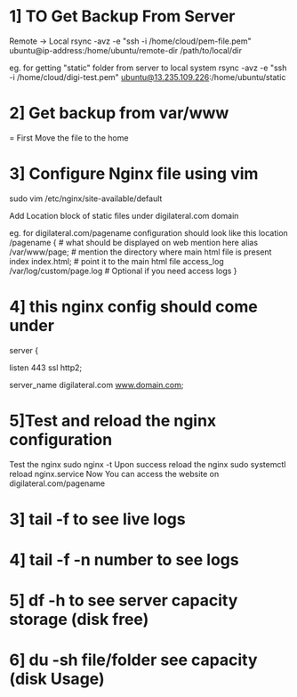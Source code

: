 # 1] TO Get Backup From Server
Remote → Local  rsync -avz -e "ssh -i /home/cloud/pem-file.pem" ubuntu@ip-address:/home/ubuntu/remote-dir /path/to/local/dir

eg. for getting "static" folder from server to local system rsync -avz -e "ssh -i /home/cloud/digi-test.pem" ubuntu@13.235.109.226:/home/ubuntu/static

# 2] Get backup from var/www 
= First Move the file to the home 

# 3] Configure Nginx file using vim
sudo vim /etc/nginx/site-available/default

Add Location block of static files under digilateral.com domain

eg. for digilateral.com/pagename configuration should look like this
location /pagename {   # what should be displayed on web mention here 
                alias /var/www/page; # mention the directory where main html file is present
                index index.html;  # point it to the main html file
                access_log /var/log/custom/page.log # Optional if you need access logs
    } 


# 4] this nginx config should come under

server {

listen  443  ssl  http2;

server_name digilateral.com www.domain.com;


# 5]Test and reload the nginx configuration
Test the nginx sudo nginx -t
Upon success reload the nginx sudo systemctl reload nginx.service
Now You can access the website on digilateral.com/pagename




# 3] tail -f to see live logs
# 4] tail -f -n number to see logs

# 5] df -h to see server capacity storage (disk free)
# 6] du -sh file/folder see capacity  (disk Usage)
